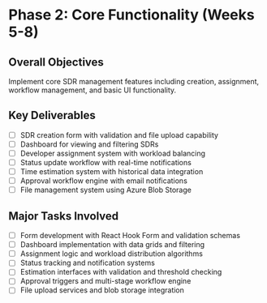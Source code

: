 # Phase 2: Core Functionality (Weeks 5-8)

## Overall Objectives
Implement core SDR management features including creation, assignment, workflow management, and basic UI functionality.

## Key Deliverables
- [ ] SDR creation form with validation and file upload capability
- [ ] Dashboard for viewing and filtering SDRs
- [ ] Developer assignment system with workload balancing
- [ ] Status update workflow with real-time notifications
- [ ] Time estimation system with historical data integration
- [ ] Approval workflow engine with email notifications
- [ ] File management system using Azure Blob Storage

## Major Tasks Involved
- [ ] Form development with React Hook Form and validation schemas
- [ ] Dashboard implementation with data grids and filtering
- [ ] Assignment logic and workload distribution algorithms
- [ ] Status tracking and notification systems
- [ ] Estimation interfaces with validation and threshold checking
- [ ] Approval triggers and multi-stage workflow engine
- [ ] File upload services and blob storage integration